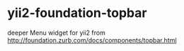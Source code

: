yii2-foundation-topbar
======================

deeper Menu widget for yii2 from http://foundation.zurb.com/docs/components/topbar.html
